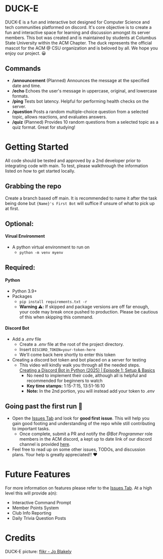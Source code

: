 # DUCK-E
DUCK-E is a fun and interactive bot designed for Computer Science and tech communities platformed on discord. It's core objective is to create a fun and interactive space for learning and discussion amongst its server members. This bot was created and is maintained by students at Columbus State University within the ACM Chapter. The duck represents the official mascot for the ACM @ CSU organization and is beloved by all. We hope you enjoy our project. :grinning:

## Commands
- **/announcement** (Planned) Announces the message at the specified date and time.
- **/echo** Echoes the user's message in uppercase, original, and lowercase formats.
- **/ping** Tests bot latency. Helpful for performing health checks on the server.
- **/question** Posts a random multiple-choice question from a selected topic, allows reactions, and evaluates answers.
- **/quiz** (Planned) Provides 10 random questions from a selected topic as a quiz format. Great for studying!

# Getting Started
All code should be tested and approved by a 2nd developer prior to integrating code with main. To test, please walkthrough the information listed on how to get started locally.

## Grabbing the repo
Create a branch based off main. It is recommended to name it after the task being done but `{Name}'s First Bot` will suffice if unsure of what to pick up at first.
 
## Optional:
#### Virual Environment
- A python virtual environment to run on
    - `python -m venv myenv`

## Required:

#### Python
- Python 3.9+
- Packages
    - `pip install requirements.txt -r`
    - **Warning :warning::** If skipped and package versions are off far enough, your code may break once pushed to production. Please be cautious of this when skipping this command.

#### Discord Bot
- Add a *.env* file
    - Create a *.env* file at the root of the project directory.
    - Insert `DISCORD_TOKEN=your-token-here`
    - We'll come back here shortly to enter this token
- Creating a discord bot token and bot placed
on a server for testing
    - This video will kindly walk you through all the needed steps.
    [Creating a Discord Bot in Python (2025) | Episode 1: Setup & Basics](https://www.youtube.com/watch?v=CHbN_gB30Tw)
        - No need to implement their code, although all is helpful and recommended for beginners to watch
        - **Key time stamps:** 1:15-7:15, 13:51-16:10
        - **Note:** In the 2nd portion, you will instead add your token to *.env*

## Going past the first run 🫡
- Open the [Issues Tab](https://github.com/CSU-ACM-Student-Chapter/DUCK-E/labels) and look for **good first issue**. This will help you gain good footing and understanding of the repo while still contributing to important tasks.
    - Once complete, submit a PR and notify the *@Bot Programmer* role members in the ACM discord, a kept up to date link of our discord channel is provided [here](https://csuinvolve.columbusstate.edu/organization/computermachinery).
- Feel free to read up on some other issues, TODOs, and discussion plans. Your help is greatly appreciated!! :heart:

# Future Features
For more information on features please refer to the [Issues Tab](https://github.com/CSU-ACM-Student-Chapter/DUCK-E/labels). At a high level this will provide a(n):

- Interactive Command Prompt
- Member Points System
- Club Info Reporting
- Daily Trivia Question Posts

# Credits
DUCK-E picture: [flikr - Jo Blakely](https://flickr.com/photos/pickledjo/)
